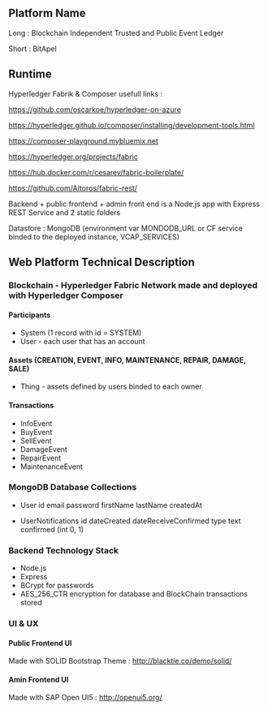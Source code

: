 ## Platform Name

Long  : Blockchain Independent Trusted and Public Event Ledger

Short : BitApel

## Runtime

Hyperledger Fabrik & Composer usefull links : 

https://github.com/oscarkoe/hyperledger-on-azure

https://hyperledger.github.io/composer/installing/development-tools.html

https://composer-playground.mybluemix.net

https://hyperledger.org/projects/fabric

https://hub.docker.com/r/cesarev/fabric-boilerplate/

https://github.com/Altoros/fabric-rest/

Backend + public frontend + admin front end is a Node.js app with Express REST Service and 2 static folders

Datastore : MongoDB (environment var MONDODB_URL or CF service binded to the deployed instance, VCAP_SERVICES)

## Web Platform Technical Description

### Blockchain - Hyperledger Fabric Network made and deployed with Hyperledger Composer

#### Participants

* System (1 record with id = SYSTEM)
* User - each user that has an account

#### Assets (CREATION, EVENT, INFO, MAINTENANCE, REPAIR, DAMAGE, SALE)

* Thing - assets defined by users binded to each owner

#### Transactions

* InfoEvent
* BuyEvent
* SellEvent
* DamageEvent
* RepairEvent
* MaintenanceEvent

### MongoDB Database Collections

- User
	id
	email
	password
	firstName
	lastName
	createdAt

- UserNotifications
	id
	dateCreated
	dateReceiveConfirmed
	type
	text
	confirmed (int 0, 1)

### Backend Technology Stack

* Node.js
* Express
* BCrypt for passwords
* AES_256_CTR encryption for database and BlockChain transactions stored

### UI & UX

#### Public Frontend UI

Made with SOLID Bootstrap Theme : http://blacktie.co/demo/solid/

#### Amin Frontend UI

Made with SAP Open UI5 : http://openui5.org/
